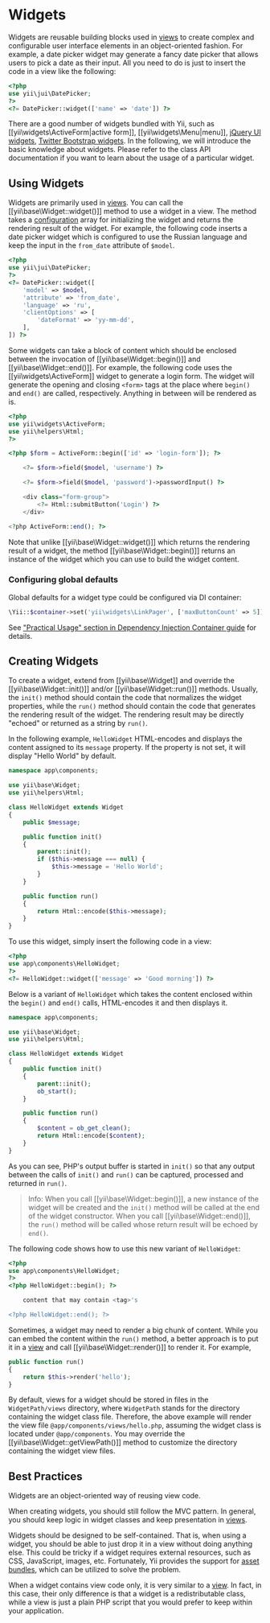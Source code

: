 Widgets
=======

Widgets are reusable building blocks used in [views](structure-views.md) to create complex and configurable user
interface elements in an object-oriented fashion. For example, a date picker widget may generate a fancy date picker
that allows users to pick a date as their input. All you need to do is just to insert the code in a view
like the following:

```php
<?php
use yii\jui\DatePicker;
?>
<?= DatePicker::widget(['name' => 'date']) ?>
```

There are a good number of widgets bundled with Yii, such as [[yii\widgets\ActiveForm|active form]],
[[yii\widgets\Menu|menu]], [jQuery UI widgets](widget-jui.md), [Twitter Bootstrap widgets](widget-bootstrap.md).
In the following, we will introduce the basic knowledge about widgets. Please refer to the class API documentation
if you want to learn about the usage of a particular widget.


## Using Widgets <span id="using-widgets"></span>

Widgets are primarily used in [views](structure-views.md). You can call the [[yii\base\Widget::widget()]] method
to use a widget in a view. The method takes a [configuration](concept-configurations.md) array for initializing
the widget and returns the rendering result of the widget. For example, the following code inserts a date picker
widget which is configured to use the Russian language and keep the input in the `from_date` attribute of `$model`.

```php
<?php
use yii\jui\DatePicker;
?>
<?= DatePicker::widget([
    'model' => $model,
    'attribute' => 'from_date',
    'language' => 'ru',
    'clientOptions' => [
        'dateFormat' => 'yy-mm-dd',
    ],
]) ?>
```

Some widgets can take a block of content which should be enclosed between the invocation of
[[yii\base\Widget::begin()]] and [[yii\base\Widget::end()]]. For example, the following code uses the
[[yii\widgets\ActiveForm]] widget to generate a login form. The widget will generate the opening and closing
`<form>` tags at the place where `begin()` and `end()` are called, respectively. Anything in between will be
rendered as is.

```php
<?php
use yii\widgets\ActiveForm;
use yii\helpers\Html;
?>

<?php $form = ActiveForm::begin(['id' => 'login-form']); ?>

    <?= $form->field($model, 'username') ?>

    <?= $form->field($model, 'password')->passwordInput() ?>

    <div class="form-group">
        <?= Html::submitButton('Login') ?>
    </div>

<?php ActiveForm::end(); ?>
```

Note that unlike [[yii\base\Widget::widget()]] which returns the rendering result of a widget, the method
[[yii\base\Widget::begin()]] returns an instance of the widget which you can use to build the widget content.


### Configuring global defaults

Global defaults for a widget type could be configured via DI container:

```php
\Yii::$container->set('yii\widgets\LinkPager', ['maxButtonCount' => 5]);
```

See ["Practical Usage" section in Dependency Injection Container guide](concept-di-container.md#practical-usage) for
details.


## Creating Widgets <span id="creating-widgets"></span>

To create a widget, extend from [[yii\base\Widget]] and override the [[yii\base\Widget::init()]] and/or
[[yii\base\Widget::run()]] methods. Usually, the `init()` method should contain the code that normalizes the widget
properties, while the `run()` method should contain the code that generates the rendering result of the widget.
The rendering result may be directly "echoed" or returned as a string by `run()`.

In the following example, `HelloWidget` HTML-encodes and displays the content assigned to its `message` property.
If the property is not set, it will display "Hello World" by default.

```php
namespace app\components;

use yii\base\Widget;
use yii\helpers\Html;

class HelloWidget extends Widget
{
    public $message;

    public function init()
    {
        parent::init();
        if ($this->message === null) {
            $this->message = 'Hello World';
        }
    }

    public function run()
    {
        return Html::encode($this->message);
    }
}
```

To use this widget, simply insert the following code in a view:

```php
<?php
use app\components\HelloWidget;
?>
<?= HelloWidget::widget(['message' => 'Good morning']) ?>
```

Below is a variant of `HelloWidget` which takes the content enclosed within the `begin()` and `end()` calls,
HTML-encodes it and then displays it.

```php
namespace app\components;

use yii\base\Widget;
use yii\helpers\Html;

class HelloWidget extends Widget
{
    public function init()
    {
        parent::init();
        ob_start();
    }

    public function run()
    {
        $content = ob_get_clean();
        return Html::encode($content);
    }
}
```

As you can see, PHP's output buffer is started in `init()` so that any output between the calls of `init()` and `run()`
can be captured, processed and returned in `run()`.

> Info: When you call [[yii\base\Widget::begin()]], a new instance of the widget will be created and the `init()` method
  will be called at the end of the widget constructor. When you call [[yii\base\Widget::end()]], the `run()` method
  will be called whose return result will be echoed by `end()`.

The following code shows how to use this new variant of `HelloWidget`:

```php
<?php
use app\components\HelloWidget;
?>
<?php HelloWidget::begin(); ?>

    content that may contain <tag>'s

<?php HelloWidget::end(); ?>
```

Sometimes, a widget may need to render a big chunk of content. While you can embed the content within the `run()`
method, a better approach is to put it in a [view](structure-views.md) and call [[yii\base\Widget::render()]] to
render it. For example,

```php
public function run()
{
    return $this->render('hello');
}
```

By default, views for a widget should be stored in files in the `WidgetPath/views` directory, where `WidgetPath`
stands for the directory containing the widget class file. Therefore, the above example will render the view file
`@app/components/views/hello.php`, assuming the widget class is located under `@app/components`. You may override
the [[yii\base\Widget::getViewPath()]] method to customize the directory containing the widget view files.


## Best Practices <span id="best-practices"></span>

Widgets are an object-oriented way of reusing view code.

When creating widgets, you should still follow the MVC pattern. In general, you should keep logic in widget
classes and keep presentation in [views](structure-views.md).

Widgets should be designed to be self-contained. That is, when using a widget, you should be able to just drop
it in a view without doing anything else. This could be tricky if a widget requires external resources, such as
CSS, JavaScript, images, etc. Fortunately, Yii provides the support for [asset bundles](structure-assets.md),
which can be utilized to solve the problem.

When a widget contains view code only, it is very similar to a [view](structure-views.md). In fact, in this case,
their only difference is that a widget is a redistributable class, while a view is just a plain PHP script
that you would prefer to keep within your application.
